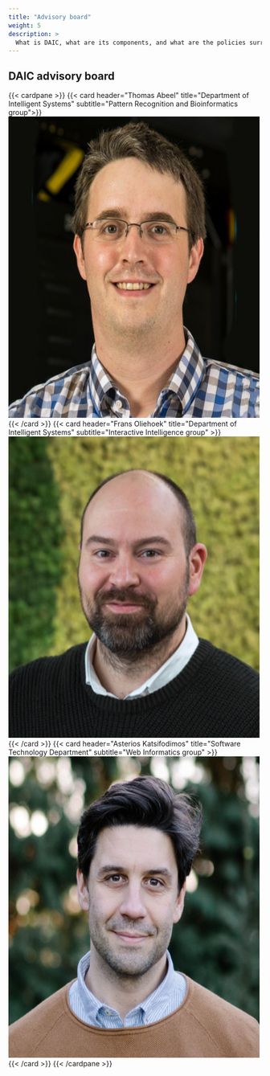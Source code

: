 ```yaml
---
title: "Advisory board"
weight: 5
description: >
  What is DAIC, what are its components, and what are the policies surrounding its use?
---
```


## DAIC advisory board
{{< cardpane >}}
  {{< card header="Thomas Abeel" title="Department of Intelligent Systems" subtitle="Pattern Recognition and Bioinformatics group">}}
  <img src="images/thomas.abeel.png" alt="Thomas Abeel" width="500" height="600">
  {{< /card >}}
  {{< card header="Frans Oliehoek" title="Department of Intelligent Systems" subtitle="Interactive Intelligence group"  >}}
  <img src="images/frans.oliehoek.png" alt="Frans Oliehoek" width="500" height="600">
  {{< /card >}}
  {{< card header="Asterios Katsifodimos" title="Software Technology Department" subtitle="Web Informatics group"  >}}
  <img src="images/asterios.katsifodimos.png" alt="Asterios Katsifodimos" width="500" height="600">
  {{< /card >}}
{{< /cardpane >}}